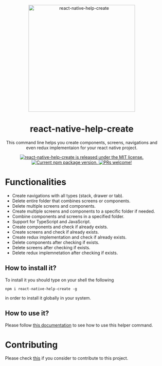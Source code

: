 <p align="center">
  <img src="https://user-images.githubusercontent.com/48713070/117198923-81b06500-ade1-11eb-92f6-ae2047741045.png" width="350" height="350" alt="react-native-help-create" />
</p>

<h1 align="center">react-native-help-create</h1>

<p align="center">
This command line helps you create components, screens, navigations and even redux implementaion for your react native project.
</p>

<p align="center">
  <a href="https://github.com/Omar-Belghaouti/react-native-help-create/blob/main/LICENSE">
    <img src="https://img.shields.io/badge/license-MIT-blue.svg" alt="react-native-help-create is released under the MIT license." />
  </a>
  <a href="https://www.npmjs.com/package/react-native-help-create">
    <img src="https://img.shields.io/npm/v/react-native-help-create?color=e80441&label=react-native-help-create" alt="Current npm package version." />
  </a>
  <a href="https://github.com/Omar-Belghaouti/react-native-help-create/blob/main/CONTRIBUTING.md">
    <img src="https://img.shields.io/badge/PRs-welcome-brightgreen.svg" alt="PRs welcome!" />
  </a>
</p>

# Functionalities

- Create navigations with all types (stack, drawer or tab).
- Delete entire folder that combines screens or components.
- Delete multiple screens and components.
- Create multiple screens and components to a specific folder if needed.
- Combine components and screens in a specified folder.
- Support for TypeScript and JavaScript.
- Create components and check if already exists.
- Create screens and check if already exists.
- Create redux implementation and check if already exists.
- Delete components after checking if exists.
- Delete screens after checking if exists.
- Delete redux implemnetation after checking if exists.

## How to install it?

To install it you should type on your shell the following

```
npm i react-native-help-create -g
```

in order to install it globally in your system.

## How to use it?

Please follow [this documentation](DOC.md) to see how to use this helper command.

# Contributing

Please check [this](CONTRIBUTING.md) if you consider to contribute to this project.
